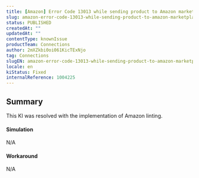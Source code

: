 ```yaml
---
title: [Amazon] Error Code 13013 while sending product to Amazon marketplace
slug: amazon-error-code-13013-while-sending-product-to-amazon-marketplace
status: PUBLISHED
createdAt: ""
updatedAt: ""
contentType: knownIssue
productTeam: Connections
author: 2mXZkbi0oi061KicTExNjo
tag: Connections
slugEN: amazon-error-code-13013-while-sending-product-to-amazon-marketplace
locale: en
kiStatus: Fixed
internalReference: 1004225
---
```


## Summary


This KI was resolved with the implementation of Amazon linting.



#### Simulation


N/A



#### Workaround


N/A




